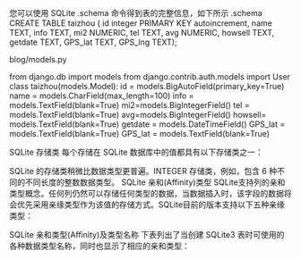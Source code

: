 
您可以使用 SQLite .schema 命令得到表的完整信息，如下所示
.schema
CREATE TABLE taizhou
           (
           id             integer PRIMARY KEY autoincrement, 
           name           TEXT,
           info           TEXT,
           mi2            NUMERIC,
           tel            TEXT,
           avg            NUMERIC,
           howsell        TEXT,
           getdate        TEXT,
           GPS_lat        TEXT,
           GPS_lng        TEXT);

blog/models.py

from django.db import models
from django.contrib.auth.models import User
class taizhou(models.Model):
	id = models.BigAutoField(primary_key=True)
	name = models.CharField(max_length=100)
	info = models.TextField(blank=True)
	mi2=models.BigIntegerField()
	tel = models.TextField(blank=True)
	avg=models.BigIntegerField()
	howsell= models.TextField(blank=True)
    	getdate = models.DateTimeField()
	GPS_lat = models.TextField(blank=True)
	GPS_lat = models.TextField(blank=True)


SQLite 存储类
每个存储在 SQLite 数据库中的值都具有以下存储类之一：

SQLite 的存储类稍微比数据类型更普遍。INTEGER 存储类，例如，包含 6 种不同的不同长度的整数数据类型。
SQLite 亲和(Affinity)类型
SQLite支持列的亲和类型概念。任何列仍然可以存储任何类型的数据，当数据插入时，该字段的数据将会优先采用亲缘类型作为该值的存储方式。SQLite目前的版本支持以下五种亲缘类型：

SQLite 亲和类型(Affinity)及类型名称
下表列出了当创建 SQLite3 表时可使用的各种数据类型名称，同时也显示了相应的亲和类型：

